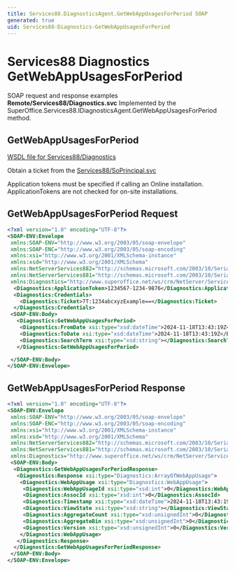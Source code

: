 ```yaml
---
title: Services88.DiagnosticsAgent.GetWebAppUsagesForPeriod SOAP
generated: true
uid: Services88-Diagnostics-GetWebAppUsagesForPeriod
---
```


# Services88 Diagnostics GetWebAppUsagesForPeriod

SOAP request and response examples **Remote/Services88/Diagnostics.svc**
Implemented by the <see cref="M:SuperOffice.Services88.IDiagnosticsAgent.GetWebAppUsagesForPeriod">SuperOffice.Services88.IDiagnosticsAgent.GetWebAppUsagesForPeriod</see> method.

## GetWebAppUsagesForPeriod





[WSDL file for Services88/Diagnostics](../Services88-Diagnostics.md)

Obtain a ticket from the [Services88/SoPrincipal.svc](../SoPrincipal/index.md)

Application tokens must be specified if calling an Online installation. ApplicationTokens are not checked for on-site installations.

## GetWebAppUsagesForPeriod Request

```xml
<?xml version="1.0" encoding="UTF-8"?>
<SOAP-ENV:Envelope
 xmlns:SOAP-ENV="http://www.w3.org/2003/05/soap-envelope"
 xmlns:SOAP-ENC="http://www.w3.org/2003/05/soap-encoding"
 xmlns:xsi="http://www.w3.org/2001/XMLSchema-instance"
 xmlns:xsd="http://www.w3.org/2001/XMLSchema"
 xmlns:NetServerServices882="http://schemas.microsoft.com/2003/10/Serialization/Arrays"
 xmlns:NetServerServices881="http://schemas.microsoft.com/2003/10/Serialization/"
 xmlns:Diagnostics="http://www.superoffice.net/ws/crm/NetServer/Services88">
  <Diagnostics:ApplicationToken>1234567-1234-9876</Diagnostics:ApplicationToken>
  <Diagnostics:Credentials>
    <Diagnostics:Ticket>7T:1234abcxyzExample==</Diagnostics:Ticket>
  </Diagnostics:Credentials>
 <SOAP-ENV:Body>
   <Diagnostics:GetWebAppUsagesForPeriod>
    <Diagnostics:FromDate xsi:type="xsd:dateTime">2024-11-18T13:43:19Z</Diagnostics:FromDate>
    <Diagnostics:ToDate xsi:type="xsd:dateTime">2024-11-18T13:43:19Z</Diagnostics:ToDate>
    <Diagnostics:SearchTerm xsi:type="xsd:string"></Diagnostics:SearchTerm>
   </Diagnostics:GetWebAppUsagesForPeriod>

 </SOAP-ENV:Body>
</SOAP-ENV:Envelope>

```


## GetWebAppUsagesForPeriod Response

```xml
<?xml version="1.0" encoding="UTF-8"?>
<SOAP-ENV:Envelope
 xmlns:SOAP-ENV="http://www.w3.org/2003/05/soap-envelope"
 xmlns:SOAP-ENC="http://www.w3.org/2003/05/soap-encoding"
 xmlns:xsi="http://www.w3.org/2001/XMLSchema-instance"
 xmlns:xsd="http://www.w3.org/2001/XMLSchema"
 xmlns:NetServerServices882="http://schemas.microsoft.com/2003/10/Serialization/Arrays"
 xmlns:NetServerServices881="http://schemas.microsoft.com/2003/10/Serialization/"
 xmlns:Diagnostics="http://www.superoffice.net/ws/crm/NetServer/Services88">
 <SOAP-ENV:Body>
  <Diagnostics:GetWebAppUsagesForPeriodResponse>
   <Diagnostics:Response xsi:type="Diagnostics:ArrayOfWebAppUsage">
    <Diagnostics:WebAppUsage xsi:type="Diagnostics:WebAppUsage">
     <Diagnostics:WebAppUsageId xsi:type="xsd:int">0</Diagnostics:WebAppUsageId>
     <Diagnostics:AssocId xsi:type="xsd:int">0</Diagnostics:AssocId>
     <Diagnostics:Timestamp xsi:type="xsd:dateTime">2024-11-18T13:43:19Z</Diagnostics:Timestamp>
     <Diagnostics:ViewState xsi:type="xsd:string"></Diagnostics:ViewState>
     <Diagnostics:AggregateCount xsi:type="xsd:unsignedInt">0</Diagnostics:AggregateCount>
     <Diagnostics:AggregateBin xsi:type="xsd:unsignedInt">0</Diagnostics:AggregateBin>
     <Diagnostics:Version xsi:type="xsd:unsignedInt">0</Diagnostics:Version>
    </Diagnostics:WebAppUsage>
   </Diagnostics:Response>
  </Diagnostics:GetWebAppUsagesForPeriodResponse>
 </SOAP-ENV:Body>
</SOAP-ENV:Envelope>

```

